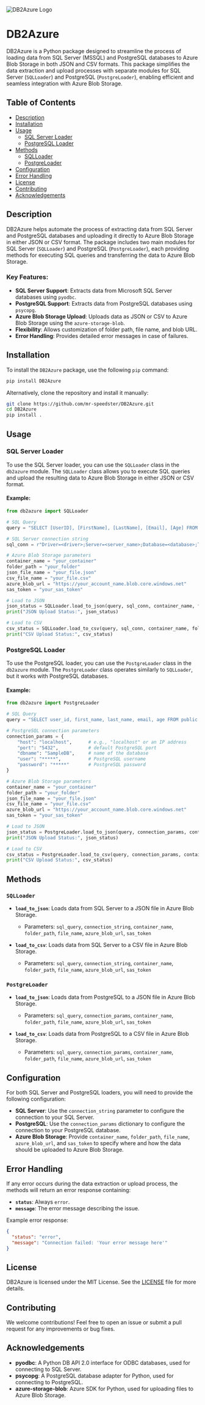 <picture align="center">
  <source media="(prefers-color-scheme: dark)" srcset="https://ik.imagekit.io/isyob5kdk4y/DB2AzureLogo_i2TWk-13b?updatedAt=1734874553185">
  <img alt="DB2Azure Logo" src="https://ik.imagekit.io/isyob5kdk4y/DB2AzureLogo_i2TWk-13b?updatedAt=1734874553185">
</picture>

# DB2Azure

DB2Azure is a Python package designed to streamline the process of loading data from SQL Server (MSSQL) and PostgreSQL databases to Azure Blob Storage in both JSON and CSV formats. This package simplifies the data extraction and upload processes with separate modules for SQL Server (`SQLLoader`) and PostgreSQL (`PostgreLoader`), enabling efficient and seamless integration with Azure Blob Storage.

## Table of Contents
- [Description](#description)
- [Installation](#installation)
- [Usage](#usage)
  - [SQL Server Loader](#sql-server-loader)
  - [PostgreSQL Loader](#postgresql-loader)
- [Methods](#methods)
  - [SQLLoader](#sqlloader)
  - [PostgreLoader](#postgreloader)
- [Configuration](#configuration)
- [Error Handling](#error-handling)
- [License](#license)
- [Contributing](#contributing)
- [Acknowledgements](#acknowledgements)

## Description

DB2Azure helps automate the process of extracting data from SQL Server and PostgreSQL databases and uploading it directly to Azure Blob Storage in either JSON or CSV format. The package includes two main modules for SQL Server (`SQLLoader`) and PostgreSQL (`PostgreLoader`), each providing methods for executing SQL queries and transferring the data to Azure Blob Storage.

### Key Features:
- **SQL Server Support**: Extracts data from Microsoft SQL Server databases using `pyodbc`.
- **PostgreSQL Support**: Extracts data from PostgreSQL databases using `psycopg`.
- **Azure Blob Storage Upload**: Uploads data as JSON or CSV to Azure Blob Storage using the `azure-storage-blob`.
- **Flexibility**: Allows customization of folder path, file name, and blob URL.
- **Error Handling**: Provides detailed error messages in case of failures.

## Installation

To install the `DB2Azure` package, use the following `pip` command:

```bash
pip install DB2Azure
```

Alternatively, clone the repository and install it manually:

```bash
git clone https://github.com/mr-speedster/DB2Azure.git
cd DB2Azure
pip install .
```

## Usage

### SQL Server Loader

To use the SQL Server loader, you can use the `SQLLoader` class in the `db2azure` module. The `SQLLoader` class allows you to execute SQL queries and upload the resulting data to Azure Blob Storage in either JSON or CSV format.

#### Example:

```python
from db2azure import SQLLoader

# SQL Query
query = "SELECT [UserID], [FirstName], [LastName], [Email], [Age] FROM [SampleDB].[dbo].[Users]"

# SQL Server connection string
sql_conn = r"Driver=<driver>;Server=<server_name>;Database=<database>;Trusted_Connection=yes;"

# Azure Blob Storage parameters
container_name = "your_container"
folder_path = "your_folder"
json_file_name = "your_file.json"
csv_file_name = "your_file.csv"
azure_blob_url = "https://your_account_name.blob.core.windows.net"
sas_token = "your_sas_token"

# Load to JSON
json_status = SQLLoader.load_to_json(query, sql_conn, container_name, folder_path, json_file_name, azure_blob_url, sas_token)
print("JSON Upload Status:", json_status)

# Load to CSV
csv_status = SQLLoader.load_to_csv(query, sql_conn, container_name, folder_path, csv_file_name, azure_blob_url, sas_token)
print("CSV Upload Status:", csv_status)
```

### PostgreSQL Loader

To use the PostgreSQL loader, you can use the `PostgreLoader` class in the `db2azure` module. The `PostgreLoader` class operates similarly to `SQLLoader`, but it works with PostgreSQL databases.

#### Example:

```python
from db2azure import PostgreLoader

# SQL Query
query = "SELECT user_id, first_name, last_name, email, age FROM public.users;"

# PostgreSQL connection parameters
connection_params = {
    "host": "localhost",      # e.g., "localhost" or an IP address
    "port": "5432",           # default PostgreSQL port
    "dbname": "SampleDB",     # name of the database
    "user": "*****",          # PostgreSQL username
    "password": "*****"       # PostgreSQL password
}

# Azure Blob Storage parameters
container_name = "your_container"
folder_path = "your_folder"
json_file_name = "your_file.json"
csv_file_name = "your_file.csv"
azure_blob_url = "https://your_account_name.blob.core.windows.net"
sas_token = "your_sas_token"

# Load to JSON
json_status = PostgreLoader.load_to_json(query, connection_params, container_name, folder_path, json_file_name, azure_blob_url, sas_token)
print("JSON Upload Status:", json_status)

# Load to CSV
csv_status = PostgreLoader.load_to_csv(query, connection_params, container_name, folder_path, csv_file_name, azure_blob_url, sas_token)
print("CSV Upload Status:", csv_status)
```

## Methods

### `SQLLoader`

- **`load_to_json`**: Loads data from SQL Server to a JSON file in Azure Blob Storage.
    - Parameters: `sql_query`, `connection_string`, `container_name`, `folder_path`, `file_name`, `azure_blob_url`, `sas_token`
    
- **`load_to_csv`**: Loads data from SQL Server to a CSV file in Azure Blob Storage.
    - Parameters: `sql_query`, `connection_string`, `container_name`, `folder_path`, `file_name`, `azure_blob_url`, `sas_token`

### `PostgreLoader`

- **`load_to_json`**: Loads data from PostgreSQL to a JSON file in Azure Blob Storage.
    - Parameters: `sql_query`, `connection_params`, `container_name`, `folder_path`, `file_name`, `azure_blob_url`, `sas_token`
    
- **`load_to_csv`**: Loads data from PostgreSQL to a CSV file in Azure Blob Storage.
    - Parameters: `sql_query`, `connection_params`, `container_name`, `folder_path`, `file_name`, `azure_blob_url`, `sas_token`

## Configuration

For both SQL Server and PostgreSQL loaders, you will need to provide the following configuration:

- **SQL Server**: Use the `connection_string` parameter to configure the connection to your SQL Server.
- **PostgreSQL**: Use the `connection_params` dictionary to configure the connection to your PostgreSQL database.
- **Azure Blob Storage**: Provide `container_name`, `folder_path`, `file_name`, `azure_blob_url`, and `sas_token` to specify where and how the data should be uploaded to Azure Blob Storage.

## Error Handling

If any error occurs during the data extraction or upload process, the methods will return an error response containing:

- **`status`**: Always `error`.
- **`message`**: The error message describing the issue.

Example error response:

```json
{
  "status": "error",
  "message": "Connection failed: 'Your error message here'"
}

```

## License

DB2Azure is licensed under the MIT License. See the [LICENSE](LICENSE) file for more details.

## Contributing

We welcome contributions! Feel free to open an issue or submit a pull request for any improvements or bug fixes.

## Acknowledgements

- **pyodbc**: A Python DB API 2.0 interface for ODBC databases, used for connecting to SQL Server.
- **psycopg**: A PostgreSQL database adapter for Python, used for connecting to PostgreSQL.
- **azure-storage-blob**: Azure SDK for Python, used for uploading files to Azure Blob Storage.
